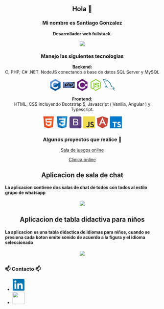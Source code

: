 <div align="center">
  
## Hola 👋
###  Mi nombre es Santiago Gonzalez
  <p align="center">
  <strong>Desarrollador web fullstack</strong>.
</p>
  <img align="center" src="https://user-images.githubusercontent.com/40776497/123296187-d1133780-d4ec-11eb-83fd-f17d868bdf52.jpg">

 

</div>


<div align="center">
  <h3>Manejo las siguientes tecnologias</h3>
  
  <strong>Backend:</strong>
  <br>
  C, PHP, C# .NET, NodeJS conectando a base de datos SQL Server y MySQL 
  <p>
    <img src="https://github.com/devicons/devicon/blob/master/icons/c/c-original.svg" width="40px" height="40px"/> 
    <img src="https://github.com/devicons/devicon/blob/master/icons/php/php-original.svg" width="40px" height="40px"/>
    <img src="https://github.com/devicons/devicon/blob/master/icons/csharp/csharp-plain.svg" width="40px" height="40px"/>
    <img src="https://github.com/devicons/devicon/blob/master/icons/nodejs/nodejs-original.svg" width="40px" height="40px"/>
    <img src="https://github.com/devicons/devicon/blob/master/icons/mysql/mysql-original.svg" width="40px" height="40px"/>
    </p>

<strong>Frontend:</strong>
  <br>
  HTML, CSS incluyendo Bootstrap 5, Javascript ( Vanilla, Angular ) y Typescript.
  <p>
      <img src="https://github.com/devicons/devicon/blob/master/icons/html5/html5-original.svg" width="40px" height="40px"/>
      <img src="https://github.com/devicons/devicon/blob/master/icons/css3/css3-original.svg" width="40px" height="40px"/>
    <img src="https://github.com/devicons/devicon/blob/master/icons/bootstrap/bootstrap-plain.svg" width="40px" height="40px"/>
    <img src="https://github.com/devicons/devicon/blob/master/icons/javascript/javascript-original.svg" width="40px" height="40px"/>
    <img src="https://github.com/devicons/devicon/blob/master/icons/angularjs/angularjs-plain.svg" width="40px" height="40px"/>
    <img src="https://github.com/devicons/devicon/blob/master/icons/typescript/typescript-original.svg" width="40px" height="40px"/>
    
  </p>
  <h3>Algunos proyectos que realice 🔭</h3>
 <a href="https://tp-labo4-sala-de-juegos.herokuapp.com"><p>Sala de juegos online </p></a>
 <a href="https://clinicaonlinelabo4.herokuapp.com/"><p>Clinica online </p></a>
  
  <h2>Aplicacion de sala de chat</h2>
  <h4 align="left">La aplicacion contiene dos salas de chat de todos con todos al estilo grupo de whatsapp</h4>
 <img src="https://user-images.githubusercontent.com/40776497/123311064-19d2ec80-d4fd-11eb-9c6d-4819df3d1f51.GIF">
  
   <h2>Aplicacion de tabla didactiva para niños</h2>
  <h4 align="left">La aplicacion es una tabla didactica de idiomas para niños, cuando se presiona cada boton emite sonido de acuerdo a la figura y el idioma seleccionado</h4>
 <img src="https://user-images.githubusercontent.com/40776497/123312701-12acde00-d4ff-11eb-9b63-ae4dccc42a57.GIF">

</div>



  <h2></h2>
<h3>📫 Contacto 📫</h3>

- <a href="https://www.linkedin.com/in/santiago-gonzalez-953997b0/"><img src="https://github.com/devicons/devicon/blob/master/icons/linkedin/linkedin-original.svg" width="40px" height="40px"/></a>
- <a href="mailto:santigonzalez05@gmail.com"><img src="https://user-images.githubusercontent.com/40776497/123286166-10895600-d4e4-11eb-920c-7c8e24c64c13.png" width="40px" height="40px"/></a>

<!--
**SantiGO055/SantiGO055** is a ✨ _special_ ✨ repository because its `README.md` (this file) appears on your GitHub profile.

Here are some ideas to get you started:

- 🔭 I’m currently working on ...
- 🌱 I’m currently learning ...
- 👯 I’m looking to collaborate on ...
- 🤔 I’m looking for help with ...
- 💬 Ask me about ...
- 📫 How to reach me: ...
- 😄 Pronouns: ...
- ⚡ Fun fact: ...
-->
